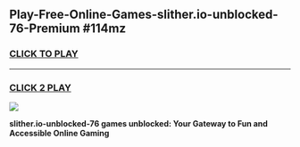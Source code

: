 
## Play-Free-Online-Games-slither.io-unblocked-76-Premium #114mz
<h3>
<a href="https://premium.freeplayer.one?title=slither.io-unblocked-76&ref=8M">CLICK TO PLAY</a></h3>
<hr>

<h3>
<a href="https://premium.freeplayer.one?title=slither.io-unblocked-76&ref=8M">CLICK 2 PLAY</a>
  
</h3>

<a href="https://premium.freeplayer.one?title=slither.io-unblocked-76&ref=8M"><img src="https://clearcache.store/games.png"></a>


**slither.io-unblocked-76 games unblocked: Your Gateway to Fun and Accessible Online Gaming**

